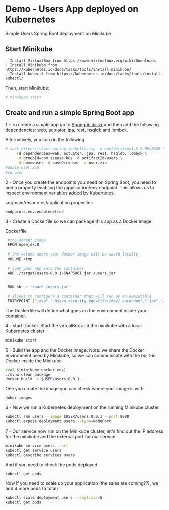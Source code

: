 # Demo - Users App deployed on Kubernetes

Simple Users Spring Boot deployment on Minikube

## Start Minikube
	- Install VirtualBox from https://www.virtualbox.org/wiki/Downloads	
	- Install Minikube from https://kubernetes.io/docs/tasks/tools/install-minikube/ 
	- Install kubectl from https://kubernetes.io/docs/tasks/tools/install-kubectl/

Then, start Minikube:

```bash
# minikube start
```

## Create and run a simple Spring Boot app
1 -  To create a simple app go to [Spring initializr](http://start.spring.io) and then add 
the following dependencies: web, actuator, jpa, rest, hsqldb and lombok.


Alternatively, you can do the following



```bash
# curl https://start.spring.io/hello.zip -d bootVersion=1.5.9.RELEASE \
     -d dependencies=web, actuator, jpa, rest, hsqldb, lombok \
     -d groupId=com.ssense.k8s -d artifactId=users \
     -d name=user -d baseDir=user -o user.zip
#unzip user.zip
#cd user
```

2 -  Once you create the endpoints you need on Spring Boot, you need to add a property enabling the /application/env endpoint. 
This allows us to inspect environment variables added by Kubernetes.

src/main/resources/application.properties  
```bash
endpoints.env.enabled=true
```

3 - Create a Dockerfile so we can package this app as a Docker image

Dockerfile
```bash
 #the parent image
 FROM openjdk:8
 
 # the volume where your docker image will be saved locally
 VOLUME /tmp
 
 # copy your app into the container
 ADD ./target/users-0.0.1-SNAPSHOT.jar /users.jar
 
 
 RUN sh -c 'touch /users.jar'
 
 # allows to configure a container that will run as an executable
 ENTRYPOINT ["java","-Djava.security.egd=file:/dev/./urandom","-jar","/users.jar"]
```

The Dockerfile will define what goes on the environment inside your container. 

4 - start Docker. Start the virtualBox and the minikube with a local Kubernetes cluster
```bash
minikube start
```
5 - Build the app and the Docker image.
    Note: we share the Docker environment used by Minikube, so we can communicate with the built-in Docker inside the Minikube


```bash
eval $(minikube docker-env)
./mvnw clean package
docker build -t $USER/users:0.0.1 .
```

One you create the image you can check where your image is with 
```bash
doker images
```

6 - Now we run a Kubernetes deployment on the running Minikube cluster
```bash
kubectl run users --image $USER/users:0.0.1 --port 8080
kubectl expose deployment users --type=NodePort
```

7 - Our service now run on the Minikube cluster, let's find out the IP address for the minikube and the external port for our service.
```bash
minikube service users --url
kubectl get service users
kubectl describe services users
```
And if you need to check the pods deployed
```bash
kubectl get pods
```

Now if you need to scale up your application (the sales are coming??), we add 4 more pods (5 total)
```bash
kubectl scale deployment users --replicas=5
kubectl get pods
```